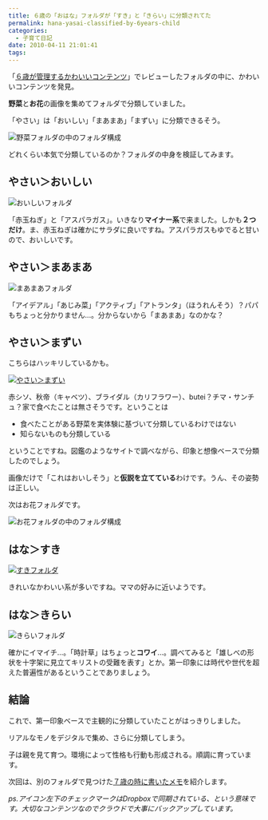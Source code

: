 ```yaml
---
title: ６歳の「おはな」フォルダが「すき」と「きらい」に分類されてた
permalink: hana-yasai-classified-by-6years-child
categories:
  - 子育て日記
date: 2010-04-11 21:01:41
tags:
---
```


「[６歳が管理するかわいいコンテンツ](../directory-structure-by-6years-child/)」でレビューしたフォルダの中に、かわいいコンテンツを発見。

**野菜**と**お花**の画像を集めてフォルダで分類していました。

「やさい」は「おいしい」「まあまあ」「まずい」に分類できるそう。

![野菜フォルダの中のフォルダ構成](/images/ia-kid/193-folder-2006-yasai.png)

どれくらい本気で分類しているのか？フォルダの中身を検証してみます。

## やさい＞おいしい

![おいしいフォルダ](/images/ia-kid/193-folder-2006-yasai-oishii.png)

「赤玉ねぎ」と「アスパラガス」。いきなり**マイナー系**で来ました。しかも**２つだけ**。ま、赤玉ねぎは確かにサラダに良いですね。アスパラガスもゆでると甘いので、おいしいです。

## やさい＞まあまあ

![まあまあフォルダ](/images/ia-kid/193-folder-2006-yasai-maamaa.png)

「アイデアル」「あじみ菜」「アクティブ」「アトランタ」（ほうれんそう）？パパもちょっと分かりません...。分からないから「まあまあ」なのかな？

## やさい＞まずい

こちらはハッキリしているかも。

[![やさい＞まずい](/images/ia-kid/193-folder-2006-yasai-kirai.png)](/images/ia-kid/193-folder-2006-yasai-kirai.png)

赤シソ、秋帝（キャベツ）、ブライダル（カリフラワー）、butei？チマ・サンチュ？家で食べたことは無さそうです。ということは

* 食べたことがある野菜を実体験に基づいて分類しているわけではない
* 知らないものも分類している

ということですね。図鑑のようなサイトで調べながら、印象と想像ベースで分類したのでしょう。

画像だけで「これはおいしそう」と**仮説を立てている**わけです。うん、その姿勢は正しい。

次はお花フォルダです。

![お花フォルダの中のフォルダ構成](/images/ia-kid/193-folder-2006-flower.png)

## はな＞すき

[![すきフォルダ](/images/ia-kid/193-folder-2006-flower-suki.png)](/images/ia-kid/193-folder-2006-flower-suki.png)

きれいなかわいい系が多いですね。ママの好みに近いようです。

## はな＞きらい

![きらいフォルダ](/images/ia-kid/193-folder-2006-flower-kirai.png)

確かにイマイチ...。「時計草」はちょっと**コワイ**...。調べてみると「雄しべの形状を十字架に見立てキリストの受難を表す」とか。第一印象には時代や世代を超えた普遍性があるということでありましょう。

## 結論

これで、第一印象ベースで主観的に分類していたことがはっきりしました。

リアルなモノをデジタルで集め、さらに分類してしまう。

子は親を見て育つ。環境によって性格も行動も形成される。順調に育っています。

次回は、別のフォルダで見つけた[７歳の時に書いたメモ](../romaji-memo-by-7years/)を紹介します。

_ps.アイコン左下のチェックマークはDropboxで同期されている、という意味です。大切なコンテンツなのでクラウドで大事にバックアップしています。_